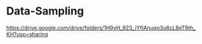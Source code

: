 # Data-Sampling

https://drive.google.com/drive/folders/1H9yH_923_jYfIAnuqo3u6cL8eT9th_KH?usp=sharing

